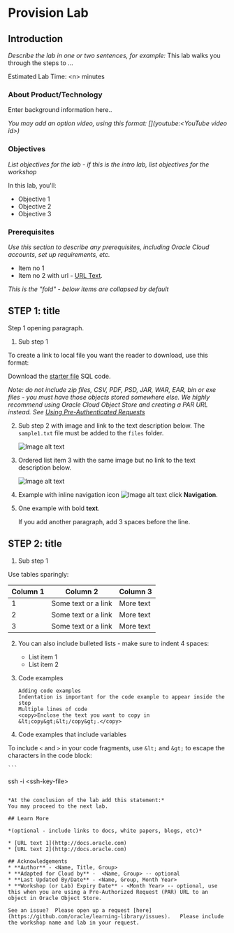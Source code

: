 # Provision Lab

## Introduction

*Describe the lab in one or two sentences, for example:* This lab walks you through the steps to ...

Estimated Lab Time: &lt;n&gt; minutes

### About Product/Technology
Enter background information here..

*You may add an option video, using this format: [](youtube:&lt;YouTube video id&gt;)*

  [](youtube:zNKxJjkq0Pw)

### Objectives

*List objectives for the lab - if this is the intro lab, list objectives for the workshop*

In this lab, you'll:
* Objective 1
* Objective 2
* Objective 3

### Prerequisites

*Use this section to describe any prerequisites, including Oracle Cloud accounts, set up requirements, etc.*

* Item no 1
* Item no 2 with url - [URL Text](https://www.oracle.com).

*This is the "fold" - below items are collapsed by default*

## **STEP 1**: title

Step 1 opening paragraph.

1. Sub step 1

  To create a link to local file you want the reader to download, use this format:

  Download the [starter file](files/starter-file.sql) SQL code.

  *Note: do not include zip files, CSV, PDF, PSD, JAR, WAR, EAR, bin or exe files - you must have those objects stored somewhere else. We highly recommend using Oracle Cloud Object Store and creating a PAR URL instead. See [Using Pre-Authenticated Requests](https://docs.cloud.oracle.com/en-us/iaas/Content/Object/Tasks/usingpreauthenticatedrequests.htm)*

2. Sub step 2 with image and link to the text description below. The `sample1.txt` file must be added to the `files` folder.

    ![Image alt text](images/sample1.png "Image title")

3. Ordered list item 3 with the same image but no link to the text description below.

    ![Image alt text](images/sample1.png " ")

4. Example with inline navigation icon ![Image alt text](images/sample2.png) click **Navigation**.

5. One example with bold **text**.

   If you add another paragraph, add 3 spaces before the line.

## **STEP 2:** title

1. Sub step 1

  Use tables sparingly:

  | Column 1 | Column 2 | Column 3 |
  | --- | --- | --- |
  | 1 | Some text or a link | More text  |
  | 2 |Some text or a link | More text |
  | 3 | Some text or a link | More text |

2. You can also include bulleted lists - make sure to indent 4 spaces:

    - List item 1
    - List item 2

3. Code examples

    ```
    Adding code examples
  	Indentation is important for the code example to appear inside the step
    Multiple lines of code
  	<copy>Enclose the text you want to copy in &lt;copy&gt;&lt;/copy&gt;.</copy>
    ```

4. Code examples that include variables

  To include `<` and `>` in your code fragments, use ``&lt;`` and ``&gt;`` to escape the characters in the code block:

	```
  <copy>ssh -i &lt;ssh-key-file&gt;</copy>
  ```

*At the conclusion of the lab add this statement:*
You may proceed to the next lab.

## Learn More

*(optional - include links to docs, white papers, blogs, etc)*

* [URL text 1](http://docs.oracle.com)
* [URL text 2](http://docs.oracle.com)

## Acknowledgements
* **Author** - <Name, Title, Group>
* **Adapted for Cloud by** -  <Name, Group> -- optional
* **Last Updated By/Date** - <Name, Group, Month Year>
* **Workshop (or Lab) Expiry Date** - <Month Year> -- optional, use this when you are using a Pre-Authorized Request (PAR) URL to an object in Oracle Object Store.

See an issue?  Please open up a request [here](https://github.com/oracle/learning-library/issues).   Please include the workshop name and lab in your request.
